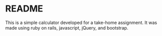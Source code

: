 # README

This is a simple calculator developed for a take-home assignment. It was made using ruby on rails, javascript, jQuery, and bootstrap.
